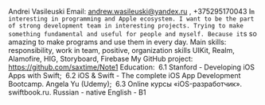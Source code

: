 Andrei Vasileuski
Email: andrew.wasileuski@yandex.ru , +375295170043
I`m interesting in programming and Apple ecosystem. I want to be the part of strong development team in interesting projects. Trying to make something fundamental and useful for people and myself. Because it`s so amazing to make programs and use them in every day.
Main skills: responsibility, work in team, positive, organization skills
UIKit, Realm, Alamofire, HIG, Storyboard, Firebase
My GitHub project: https://github.com/saxtime/Note1
Education:  6.1 Stanford - Developing iOS Apps with Swift;  6.2 iOS & Swift - The complete iOS App Development Bootcamp. Angela Yu (Udemy);  6.3 Online курсы «iOS-разработчик». swiftbook.ru.
Russian - native English - B1

